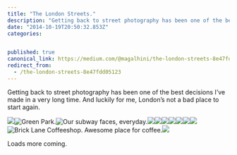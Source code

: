 ```yaml
---
title: "The London Streets."
description: "Getting back to street photography has been one of the best decisions I’ve made in a very long time. And luckily for me, London’s not a bad place to start again."
date: "2014-10-19T20:50:32.853Z"
categories: 


published: true
canonical_link: https://medium.com/@magalhini/the-london-streets-8e47fdd05123
redirect_from:
  - /the-london-streets-8e47fdd05123
---
```


Getting back to street photography has been one of the best decisions I’ve made in a very long time. And luckily for me, London’s not a bad place to start again.

![](./asset-1.jpeg)![Green Park.](./asset-2.jpeg)![Our subway faces, everyday.](./asset-3.jpeg)![](./asset-4.jpeg)![](./asset-5.jpeg)![](./asset-6.jpeg)![](./asset-7.jpeg)![](./asset-8.jpeg)![](./asset-9.jpeg)![](./asset-10.jpeg)![Brick Lane Coffeeshop. Awesome place for coffee.](./asset-11.jpeg)![](./asset-12.jpeg)

Loads more coming.
